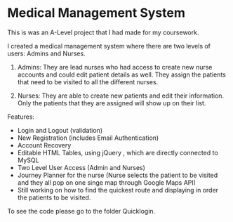 # Medical Management System

This is was an A-Level project that I had made for my coursework. 

I created a medical management system where there are two levels of users: Admins and Nurses.

1. Admins: They are lead nurses who had access to create new nurse accounts and could edit patient details as well. They assign the patients that need to be visited to all the different nurses. 
   
2. Nurses: They are able to create new patients and edit their information. Only the patients that they are assigned will show up on their list.

Features: 
- Login and Logout (validation)
- New Registration (includes Email Authentication)
- Account Recovery
- Editable HTML Tables, using jQuery , which are directly connected to MySQL
- Two Level User Access (Admin and Nurses)
- Journey Planner for the nurse (Nurse selects the patient to be visited and they all pop on one singe map through Google Maps API)
- Still working on how to find the quickest route and displaying in order the patients to be visited. 

To see the code please go to the folder Quicklogin.
